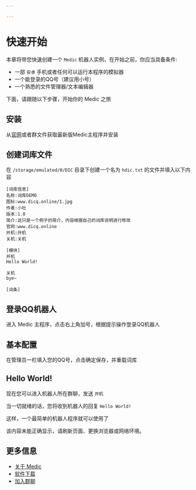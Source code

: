 ```yaml
---

---
```


# 快速开始
本章将带您快速创建一个 `Medic` 机器人实例，在开始之前，你应当具备条件:

- 一部 `安卓` 手机或者任何可以运行本程序的模拟器
- 一个能登录的QQ号（建议用小号）
- 一个熟悉的文件管理器/文本编辑器

下面，请跟随以下步骤，开始你的 Medic 之旅

## 安装
从[官网](http://medicxd.top/)或者群文件获取最新版Medic主程序并安装

## 创建词库文件
在 `/storage/emulated/0/DIC` 目录下创建一个名为 `hdic.txt` 的文件并填入以下内容
```
[词库信息]
名称:词库DEMO
图标:www.dicq.online/1.jpg
作者:小社
版本:1.0
简介:这只是一个例子的简介，内容根据自己的词库说明进行修改
官网:www.dicq.online
开机:开机
关机:关机

[模块]
开机
Hello World!

关机
bye~

[词条]

```

## 登录QQ机器人
进入 Medic 主程序，点击右上角加号，根据提示操作登录QQ机器人

## 基本配置
在管理员一栏填入您的QQ号，点击确定保存，并重载词库

## Hello World!
现在您可以进入机器人所在群聊，发送 `开机`

当一切就绪的话，您将收到机器人的回复 `Hello World!`

这样，一个最简单的机器人程序就可以使用了

<link href="../botui.min.css" rel="stylesheet">
<link href="../botui-theme-default.css" rel="stylesheet">
<script src="https://cdn.jsdelivr.net/vue/latest/vue.min.js"></script>
<script src="../botui.js"></script>
<div id="my-botui-app">
    <bot-ui>该内容未能正确显示，请刷新页面、更换浏览器或网络环境。</botui>
</div>
<script>
var botui = new BotUI('my-botui-app');
botui.action.button({ // let the user perform an action
    delay: 1000,
    action: [
      {
        text: '开始对话',
      }
    ]
  }).then(()=>{
      botui.message.add({
      delay: 400,
      human: true,
      content: '开机'
  }).then(()=>{
      botui.message.add({
      delay: 600,
      content: 'Hello World!'
    })})})
</script>

## 更多信息
- [关于 Medic](#)
- [软件下载](http://medicxd.top/)
- [加入群聊](https://jq.qq.com/?_wv=1027&k=K5csid5C)
